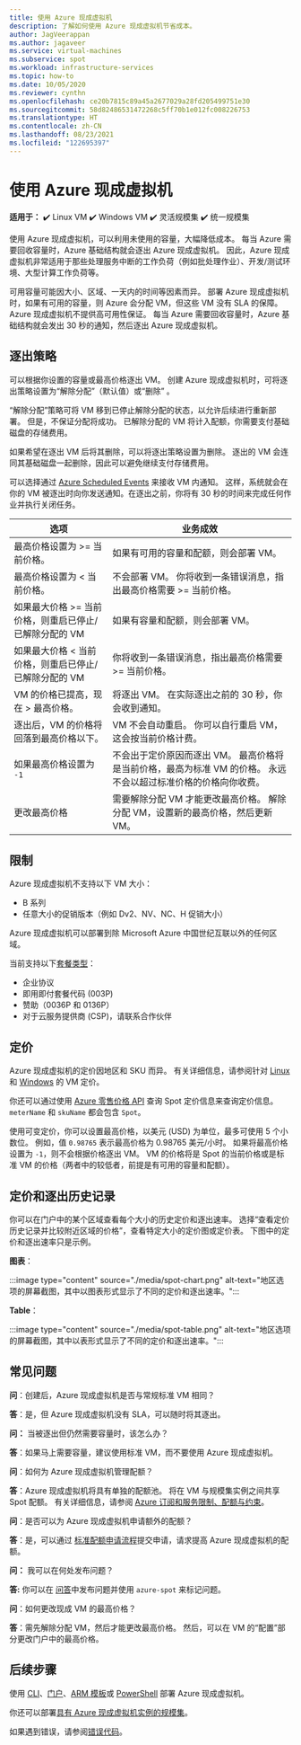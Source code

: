 ```yaml
---
title: 使用 Azure 现成虚拟机
description: 了解如何使用 Azure 现成虚拟机节省成本。
author: JagVeerappan
ms.author: jagaveer
ms.service: virtual-machines
ms.subservice: spot
ms.workload: infrastructure-services
ms.topic: how-to
ms.date: 10/05/2020
ms.reviewer: cynthn
ms.openlocfilehash: ce20b7815c89a45a2677029a28fd205499751e30
ms.sourcegitcommit: 58d82486531472268c5ff70b1e012fc008226753
ms.translationtype: HT
ms.contentlocale: zh-CN
ms.lasthandoff: 08/23/2021
ms.locfileid: "122695397"
---
```

# <a name="use-azure-spot-virtual-machines"></a>使用 Azure 现成虚拟机 

**适用于：** :heavy_check_mark: Linux VM :heavy_check_mark: Windows VM :heavy_check_mark: 灵活规模集 :heavy_check_mark: 统一规模集

使用 Azure 现成虚拟机，可以利用未使用的容量，大幅降低成本。 每当 Azure 需要回收容量时，Azure 基础结构就会逐出 Azure 现成虚拟机。 因此，Azure 现成虚拟机非常适用于那些处理服务中断的工作负荷（例如批处理作业）、开发/测试环境、大型计算工作负荷等。

可用容量可能因大小、区域、一天内的时间等因素而异。 部署 Azure 现成虚拟机时，如果有可用的容量，则 Azure 会分配 VM，但这些 VM 没有 SLA 的保障。 Azure 现成虚拟机不提供高可用性保证。 每当 Azure 需要回收容量时，Azure 基础结构就会发出 30 秒的通知，然后逐出 Azure 现成虚拟机。 


## <a name="eviction-policy"></a>逐出策略

可以根据你设置的容量或最高价格逐出 VM。 创建 Azure 现成虚拟机时，可将逐出策略设置为“解除分配”（默认值）或“删除” 。 

“解除分配”策略可将 VM 移到已停止解除分配的状态，以允许后续进行重新部署。 但是，不保证分配将成功。 已解除分配的 VM 将计入配额，你需要支付基础磁盘的存储费用。 

如果希望在逐出 VM 后将其删除，可以将逐出策略设置为删除。 逐出的 VM 会连同其基础磁盘一起删除，因此可以避免继续支付存储费用。 

可以选择通过 [Azure Scheduled Events](./linux/scheduled-events.md) 来接收 VM 内通知。 这样，系统就会在你的 VM 被逐出时向你发送通知。在逐出之前，你将有 30 秒的时间来完成任何作业并执行关闭任务。 


| 选项 | 业务成效 |
|--------|---------|
| 最高价格设置为 >= 当前价格。 | 如果有可用的容量和配额，则会部署 VM。 |
| 最高价格设置为 < 当前价格。 | 不会部署 VM。 你将收到一条错误消息，指出最高价格需要 >= 当前价格。 |
| 如果最大价格 >= 当前价格，则重启已停止/已解除分配的 VM | 如果有容量和配额，则会部署 VM。 |
| 如果最大价格 < 当前价格，则重启已停止/已解除分配的 VM | 你将收到一条错误消息，指出最高价格需要 >= 当前价格。 | 
| VM 的价格已提高，现在 > 最高价格。 | 将逐出 VM。 在实际逐出之前的 30 秒，你会收到通知。 | 
| 逐出后，VM 的价格将回落到最高价格以下。 | VM 不会自动重启。 你可以自行重启 VM，这会按当前价格计费。 |
| 如果最高价格设置为 `-1` | 不会出于定价原因而逐出 VM。 最高价格将是当前价格，最高为标准 VM 的价格。 永远不会以超过标准价格的价格向你收费。| 
| 更改最高价格 | 需要解除分配 VM 才能更改最高价格。 解除分配 VM，设置新的最高价格，然后更新 VM。 |


## <a name="limitations"></a>限制

Azure 现成虚拟机不支持以下 VM 大小：
 - B 系列
 - 任意大小的促销版本（例如 Dv2、NV、NC、H 促销大小）

Azure 现成虚拟机可以部署到除 Microsoft Azure 中国世纪互联以外的任何区域。

<a name="channel"></a>

当前支持以下[套餐类型](https://azure.microsoft.com/support/legal/offer-details/)：

-   企业协议 
-   即用即付套餐代码 (003P)
-   赞助（0036P 和 0136P）
- 对于云服务提供商 (CSP)，请联系合作伙伴


## <a name="pricing"></a>定价

Azure 现成虚拟机的定价因地区和 SKU 而异。 有关详细信息，请参阅针对 [Linux](https://azure.microsoft.com/pricing/details/virtual-machines/linux/) 和 [Windows](https://azure.microsoft.com/pricing/details/virtual-machines/windows/) 的 VM 定价。 

你还可以通过使用 [Azure 零售价格 API](/rest/api/cost-management/retail-prices/azure-retail-prices) 查询 Spot 定价信息来查询定价信息。 `meterName` 和 `skuName` 都会包含 `Spot`。

使用可变定价，你可以设置最高价格，以美元 (USD) 为单位，最多可使用 5 个小数位。 例如，值 `0.98765` 表示最高价格为 0.98765 美元/小时。 如果将最高价格设置为 `-1`，则不会根据价格逐出 VM。 VM 的价格将是 Spot 的当前价格或是标准 VM 的价格（两者中的较低者，前提是有可用的容量和配额）。

## <a name="pricing-and-eviction-history"></a>定价和逐出历史记录

你可以在门户中的某个区域查看每个大小的历史定价和逐出速率。 选择“查看定价历史记录并比较附近区域的价格”，查看特定大小的定价图或定价表。  下图中的定价和逐出速率只是示例。 

**图表**：

:::image type="content" source="./media/spot-chart.png" alt-text="地区选项的屏幕截图，其中以图表形式显示了不同的定价和逐出速率。":::

**Table**：

:::image type="content" source="./media/spot-table.png" alt-text="地区选项的屏幕截图，其中以表形式显示了不同的定价和逐出速率。":::



##  <a name="frequently-asked-questions"></a>常见问题

**问**：创建后，Azure 现成虚拟机是否与常规标准 VM 相同？

**答**：是，但 Azure 现成虚拟机没有 SLA，可以随时将其逐出。


**问：** 当被逐出但仍然需要容量时，该怎么办？

**答**：如果马上需要容量，建议使用标准 VM，而不要使用 Azure 现成虚拟机。


**问**：如何为 Azure 现成虚拟机管理配额？

**答**：Azure 现成虚拟机将具有单独的配额池。 将在 VM 与规模集实例之间共享 Spot 配额。 有关详细信息，请参阅 [Azure 订阅和服务限制、配额与约束](../azure-resource-manager/management/azure-subscription-service-limits.md)。


**问**：是否可以为 Azure 现成虚拟机申请额外的配额？

**答**：是，可以通过 [标准配额申请流程](../azure-portal/supportability/per-vm-quota-requests.md)提交申请，请求提高 Azure 现成虚拟机的配额。


**问：** 我可以在何处发布问题？

**答:** 你可以在 [问答](/answers/topics/azure-spot.html)中发布问题并使用 `azure-spot` 来标记问题。 


**问**：如何更改现成 VM 的最高价格？

**答**：需先解除分配 VM，然后才能更改最高价格。 然后，可以在 VM 的“配置”部分更改门户中的最高价格。 

## <a name="next-steps"></a>后续步骤
使用 [CLI](./linux/spot-cli.md)、[门户](spot-portal.md)、[ARM 模板](./linux/spot-template.md)或 [PowerShell](./windows/spot-powershell.md) 部署 Azure 现成虚拟机。

你还可以部署[具有 Azure 现成虚拟机实例的规模集](../virtual-machine-scale-sets/use-spot.md)。

如果遇到错误，请参阅[错误代码](./error-codes-spot.md)。
